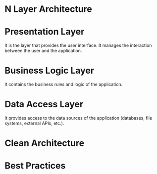 # N Layer Architecture
# Presentation Layer
<p>It is the layer that provides the user interface. It manages the interaction between the user and the application.</p>

# Business Logic Layer
<p>It contains the business rules and logic of the application.</p>

# Data Access Layer
<p>It provides access to the data sources of the application (databases, file systems, external APIs, etc.).</p>

# Clean Architecture
# Best Practices
